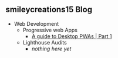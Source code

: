 ## smileycreations15 Blog
+ Web Development
  + Progressive web Apps
    + [A guide to Desktop PWAs | Part 1](https://smileycreations15.com/blog/web-development/PWA/pwa-guide-1)
  + Lighthouse Audits
    + _nothing here yet_
